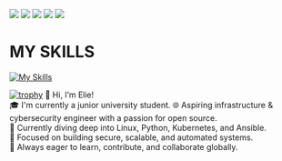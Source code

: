 ![](http://github-profile-summary-cards.vercel.app/api/cards/profile-details?username=Elie314159265&theme=algolia)
![](http://github-profile-summary-cards.vercel.app/api/cards/repos-per-language?username=Elie314159265&theme=algolia)
![](http://github-profile-summary-cards.vercel.app/api/cards/most-commit-language?username=Elie314159265&theme=algolia)
![](http://github-profile-summary-cards.vercel.app/api/cards/stats?username=Elie314159265&theme=algolia)
![](http://github-profile-summary-cards.vercel.app/api/cards/productive-time?username=Elie314159265&theme=algolia&utcOffset=8)
# MY SKILLS
[![My Skills](https://skillicons.dev/icons?i=ubuntu,terraform,py,linux,kali,gitlab,github,gcp,emacs,ansible,git,kubernetes,docker,c,vim&perline=5)](https://skillicons.dev)

[![trophy](https://github-profile-trophy.vercel.app/?username=Elie314159265)](https://github.com/Elie314159265/github-profile-trophy)
👋 Hi, I’m Elie!  
🎓 I'm currently a junior university student.
🌐 Aspiring infrastructure & cybersecurity engineer with a passion for open source.  
🐧 Currently diving deep into Linux, Python, Kubernetes, and Ansible.  
🔐 Focused on building secure, scalable, and automated systems.  
🚀 Always eager to learn, contribute, and collaborate globally.
